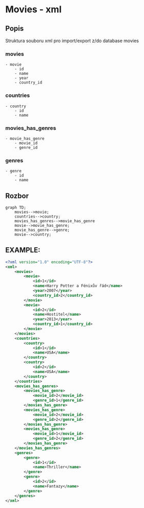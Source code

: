 # Movies - xml

## Popis

Struktura souboru xml pro import/export z/do database movies

### movies
    - movie
        - id
        - name
        - year
        - country_id

### countries
    - country
        - id
        - name

### movies_has_genres
    - movie_has_genre
        - movie_id
        - genre_id

### genres
    - genre
        - id
        - name

## Rozbor

```mermaid
graph TD;
    movies-->movie;
    countries-->country;
    movies_has_genres-->movie_has_genre
    movie-->movie_has_genre;
    movie_has_genre-->genre;
    movie-->country;
```

## EXAMPLE:
```xml
<?xml version="1.0" encoding="UTF-8"?>
<xml>
    <movies>
        <movie>
            <id>1</id>
            <name>Harry Potter a Fénixův řád</name>
            <year>2007</year>
            <country_id>2</country_id>
        </movie>
        <movie>
            <id>2</id>
            <name>Hostitel</name>
            <year>2013</year>
            <country_id>1</country_id>
        </movie>
    </movies>
    <countries>
        <country>
            <id>1</id>
            <name>USA</name>
        </country>
        <country>
            <id>2</id>
            <name>USA</name>
        </country>
    </countries>
    <movies_has_genres>
        <movies_has_genre>
            <movie_id>2</movie_id>
            <genre_id>1</genre_id>
        </movies_has_genre>
        <movies_has_genre>
            <movie_id>2</movie_id>
            <genre_id>2</genre_id>
        </movies_has_genre>
        <movies_has_genre>
            <movie_id>1</movie_id>
            <genre_id>2</genre_id>
        </movies_has_genre>
    </movies_has_genres>
    <genres>
        <genre>
            <id>1</id>
            <name>Thriller</name>
        </genre>
        <genre>
            <id>2</id>
            <name>Fantazy</name>
        </genre>
    </genres>
</xml>
```